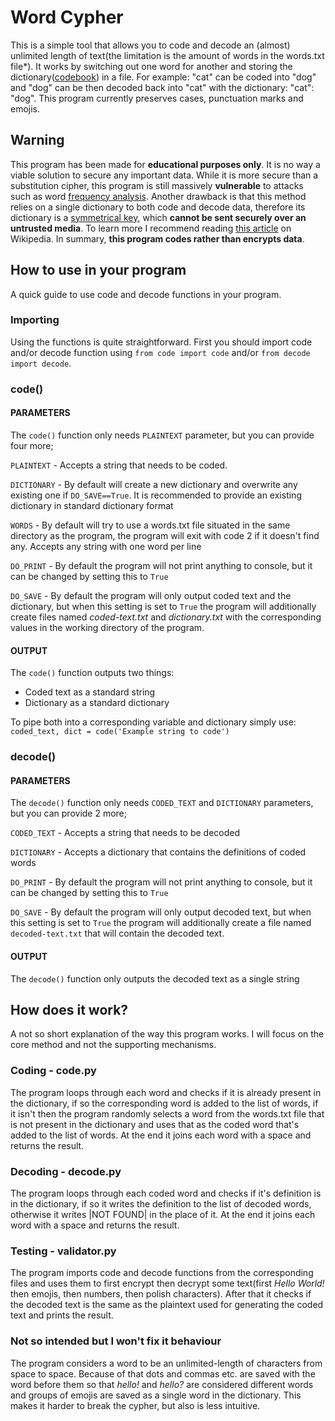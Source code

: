 # Word Cypher

This is a simple tool that allows you to code and decode an (almost) unlimited length of text(the limitation is the
amount of words in the words.txt file*). It works by switching out one word for another and storing the
dictionary([codebook](https://en.wikipedia.org/wiki/Codebook)) in a file. For example: "cat" can be coded into "dog"
and "dog" can be then decoded back into "cat" with the dictionary:
"cat": "dog". This program currently preserves cases, punctuation marks and emojis.

## Warning

This program has been made for **educational purposes only**. It is no way a viable solution to secure any important
data. While it is more secure than a substitution cipher, this program is still massively **vulnerable** to attacks such
as word [frequency analysis](https://en.wikipedia.org/wiki/Frequency_analysis). Another drawback is that this method
relies on a single dictionary to both code and decode data, therefore its dictionary is
a [symmetrical key](https://en.wikipedia.org/wiki/Symmetric-key_algorithm), which **cannot be sent securely over an
untrusted media**. To learn more I recommend reading [this article](https://en.wikipedia.org/wiki/Code_(cryptography))
on Wikipedia. In summary, **this program codes rather than encrypts data**.

## How to use in your program

A quick guide to use code and decode functions in your program.

### Importing

Using the functions is quite straightforward. First you should import code and/or decode function using
`from code import code` and/or `from decode import decode`.

### code()

#### PARAMETERS

The `code()` function only needs `PLAINTEXT` parameter, but you can provide four more;

`PLAINTEXT` - Accepts a string that needs to be coded.

`DICTIONARY` - By default will create a new dictionary and overwrite any existing one if `DO_SAVE==True`. It is
recommended to provide an existing dictionary in standard dictionary format

`WORDS` - By default will try to use a words.txt file situated in the same directory as the program, the program will
exit with code 2 if it doesn't find any. Accepts any string with one word per line

`DO_PRINT` - By default the program will not print anything to console, but it can be changed by setting this to `True`

`DO_SAVE` - By default the program will only output coded text and the dictionary, but when this setting is set to
`True` the program will additionally create files named *coded-text.txt* and *dictionary.txt* with the corresponding
values in the working directory of the program.

#### OUTPUT

The `code()` function outputs two things:

- Coded text as a standard string
- Dictionary as a standard dictionary

To pipe both into a corresponding variable and dictionary simply use:  
`coded_text, dict = code('Example string to code')`

### decode()

#### PARAMETERS

The `decode()` function only needs `CODED_TEXT` and `DICTIONARY` parameters, but you can provide 2 more;

`CODED_TEXT` - Accepts a string that needs to be decoded

`DICTIONARY` - Accepts a dictionary that contains the definitions of coded words

`DO_PRINT` - By default the program will not print anything to console, but it can be changed by setting this to `True`

`DO_SAVE` - By default the program will only output decoded text, but when this setting is set to `True` the program
will additionally create a file named `decoded-text.txt` that will contain the decoded text.

#### OUTPUT

The `decode()` function only outputs the decoded text as a single string

## How does it work?

A not so short explanation of the way this program works. I will focus on the core method and not the supporting
mechanisms.

### Coding - code.py

The program loops through each word and checks if it is already present in the dictionary, if so the corresponding word
is added to the list of words, if it isn't then the program randomly selects a word from the words.txt file that is not
present in the dictionary and uses that as the coded word that's added to the list of words. At the end it joins each
word with a space and returns the result.

### Decoding - decode.py

The program loops through each coded word and checks if it's definition is in the dictionary, if so it writes the
definition to the list of decoded words, otherwise it writes |NOT FOUND| in the place of it. At the end it joins each
word with a space and returns the result.

### Testing - validator.py

The program imports code and decode functions from the corresponding files and uses them to first encrypt then decrypt
some text(first *Hello World!* then emojis, then numbers, then polish characters). After that it checks if the decoded
text is the same as the plaintext used for generating the coded text and prints the result.

### Not so intended but I won't fix it behaviour

The program considers a word to be an unlimited-length of characters from space to space. Because of that dots and
commas etc. are saved with the word before them so that *hello!* and *hello?* are considered different words and groups
of emojis are saved as a single word in the dictionary. This makes it harder to break the cypher, but also is less
intuitive.